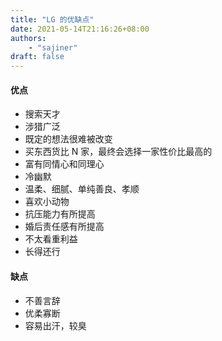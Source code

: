 ```yaml
---
title: "LG 的优缺点"
date: 2021-05-14T21:16:26+08:00
authors:
    - "sajiner"
draft: false
---
```


#### **优点**
* 搜索天才
* 涉猎广泛
* 既定的想法很难被改变
* 买东西货比 N 家，最终会选择一家性价比最高的
* 富有同情心和同理心
* 冷幽默
* 温柔、细腻、单纯善良、孝顺
* 喜欢小动物
* 抗压能力有所提高
* 婚后责任感有所提高
* 不太看重利益
* 长得还行

#### **缺点**
* 不善言辞
* 优柔寡断
* 容易出汗，较臭
